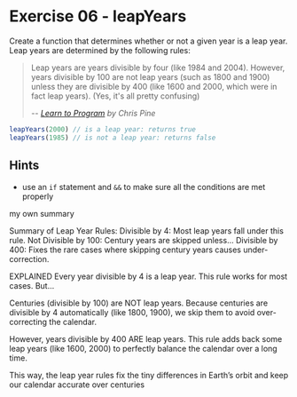 # Exercise 06 - leapYears

Create a function that determines whether or not a given year is a leap year. Leap years are determined by the following rules:

> Leap years are years divisible by four (like 1984 and 2004). However, years divisible by 100 are not leap years (such as 1800 and 1900) unless they are divisible by 400 (like 1600 and 2000, which were in fact leap years). (Yes, it's all pretty confusing)
>
> -- <cite>[Learn to Program](https://pine.fm/LearnToProgram/chap_06.html) by Chris Pine</cite>

```javascript
leapYears(2000) // is a leap year: returns true
leapYears(1985) // is not a leap year: returns false
```


## Hints
- use an `if` statement and `&&` to make sure all the conditions are met properly


my own summary

Summary of Leap Year Rules:
Divisible by 4: Most leap years fall under this rule.
Not Divisible by 100: Century years are skipped unless...
Divisible by 400: Fixes the rare cases where skipping century years causes under-correction.

EXPLAINED
Every year divisible by 4 is a leap year.
This rule works for most cases. But...

Centuries (divisible by 100) are NOT leap years.
Because centuries are divisible by 4 automatically (like 1800, 1900), we skip them to avoid over-correcting the calendar.

However, years divisible by 400 ARE leap years.
This rule adds back some leap years (like 1600, 2000) to perfectly balance the calendar over a long time.

This way, the leap year rules fix the tiny differences in Earth’s orbit and keep our calendar accurate over centuries